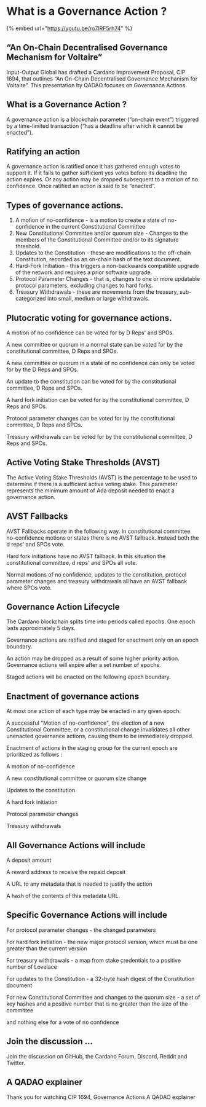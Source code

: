 # What is a Governance Action ?

{% embed url="https://youtu.be/ro7IRF5rh74" %}

## “An On-Chain Decentralised Governance Mechanism for Voltaire”

Input-Output Global has drafted a Cardano Improvement Proposal, CIP 1694, that outlines “An On-Chain Decentralised Governance Mechanism for Voltaire”. This presentation by QADAO focuses on Governance Actions.

## What is a Governance Action ?

A governance action is a blockchain parameter (“on-chain event”) triggered by a time-limited transaction (“has a deadline after which it cannot be enacted”).

## Ratifying an action

A governance action is ratified once it has gathered enough votes to support it. If it fails to gather sufficient yes votes before its deadline the action expires. Or any action may be dropped subsequent to a motion of no confidence. Once ratified an action is said to be “enacted”.

## Types of governance actions.

1. A motion of no-confidence - is a motion to create a state of no-confidence in the current Constitutional Committee
2. New Constitutional Committee and/or quorum size - Changes to the members of the Constitutional Committee and/or to its signature threshold.
3. Updates to the Constitution - these are modifications to the off-chain Constitution, recorded as an on-chain hash of the text document.
4. Hard-Fork Initiation - this triggers a non-backwards compatible upgrade of the network and requires a prior software upgrade.
5. Protocol Parameter Changes - that is, changes to one or more updatable protocol parameters, excluding changes to hard forks.
6. Treasury Withdrawals - these are movements from the treasury, sub-categorized into small, medium or large withdrawals.

## Plutocratic voting for governance actions.&#x20;

A motion of no confidence can be voted for by D Reps' and SPOs.&#x20;

A new committee or quorum in a normal state can be voted for by the constitutional committee, D Reps and SPOs.

A new committee or quorum in a state of no confidence can only be voted for by the D Reps and SPOs.

An update to the constitution can be voted for by the constitutional committee, D Reps and SPOs.&#x20;

A hard fork initiation can be voted for by the constitutional committee, D Reps and SPOs.

Protocol parameter changes can be voted for by the constitutional committee, D Reps and SPOs.&#x20;

Treasury withdrawals can be voted for by the constitutional committee, D Reps and SPOs.

## Active Voting Stake Thresholds (AVST)

The Active Voting Stake Thresholds (AVST) is the percentage to be used to determine if there is a sufficient active voting stake. This parameter represents the minimum amount of Ada deposit needed to enact a governance action.

## AVST Fallbacks

AVST Fallbacks operate in the following way. In constitutional committee no-confidence motions or states there is no AVST fallback. Instead both the d reps' and SPOs vote.

Hard fork initiations have no AVST fallback. In this situation the constitutional committee, d reps' and SPOs all vote.

Normal motions of no confidence, updates to the constitution, protocol parameter changes and treasury withdrawals all have an AVST fallback where SPOs vote.

## Governance Action Lifecycle

The Cardano blockchain splits time into periods called epochs. One epoch lasts approximately 5 days.&#x20;

Governance actions are ratified and staged for enactment only on an epoch boundary.

An action may be dropped as a result of some higher priority action. Governance actions will expire after a set number of epochs.&#x20;

Staged actions will be enacted on the following epoch boundary.

## Enactment of governance actions

At most one action of each type may be enacted in any given epoch.&#x20;

A successful "Motion of no-confidence", the election of a new Constitutional Committee, or a constitutional change invalidates all other unenacted governance actions, causing them to be immediately dropped.

Enactment of actions in the staging group for the current epoch are prioritized as follows :&#x20;

A motion of no-confidence

A new constitutional committee or quorum size change

Updates to the constitution

A hard fork initiation

Protocol parameter changes

Treasury withdrawals

## All Governance Actions will include

A deposit amount

A reward address to receive the repaid deposit

A URL to any metadata that is needed to justify the action

A hash of the contents of this metadata URL.

## Specific Governance Actions will include

For protocol parameter changes - the changed parameters&#x20;

For hard fork initiation - the new major protocol version, which must be one greater than the current version&#x20;

For treasury withdrawals - a map from stake credentials to a positive number of Lovelace&#x20;

For updates to the Constitution - a 32-byte hash digest of the Constitution document

For new Constitutional Committee and changes to the quorum size - a set of key hashes and a positive number that is no greater than the size of the committee

and nothing else for a vote of no confidence

## Join the discussion ...

Join the discussion on GitHub, the Cardano Forum, Discord, Reddit and Twitter.

## A QADAO explainer

Thank you for watching CIP 1694, Governance Actions A QADAO explainer
